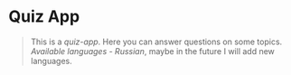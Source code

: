 # Quiz App

> This is a *quiz-app*. Here you can answer questions on some topics. *Available languages ​​- Russian*, maybe in the future I will add new languages.
